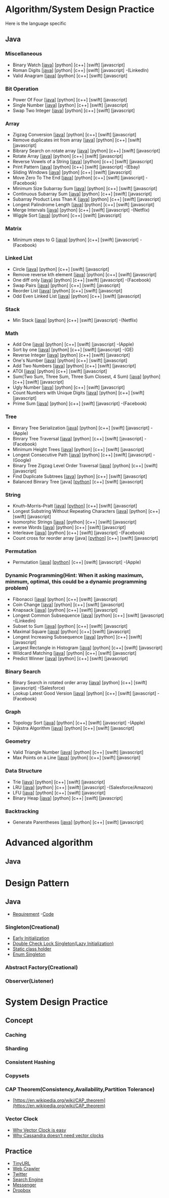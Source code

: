 # Algorithm/System Design Practice

Here is the language specific 
## Java

### Miscellaneous
- Binary Watch  [[java](java/src/main/java/com/haibo/yan/algorithm/easy/BinaryWatch.java)] [python] [c++] [swift] [javascript]
- Roman Digits  [[java](java/src/main/java/com/haibo/yan/algorithm/Roman.java)] [python] [c++] [swift] [javascript] -(LinkedIn)
- Valid Anagram [[java](java/src/main/java/com/haibo/yan/algorithm/ValidAnagram.java)]  [python] [c++] [swift] [javascript]

### Bit Operation
- Power Of Four    [[java](java/src/main/java/com/haibo/yan/algorithm/bitop/PowerOfFour.java)]  [python] [c++] [swift] [javascript]
- Single Number    [[java](java/src/main/java/com/haibo/yan/algorithm/bitop/SingleNumber.java)] [python] [c++] [swift] [javascript]
- Swap Two Integer [[java](java/src/main/java/com/haibo/yan/algorithm/bitop/SwapTwoInt.java)] [python] [c++] [swift] [javascript]

### Array
- Zigzag Conversion                [[java](java/src/main/java/com/haibo/yan/algorithm/array/Zigzag.java)] [python] [c++] [swift] [javascript]
- Remove duplicates int from array [[java](java/src/main/java/com/haibo/yan/algorithm/easy/RemoveDuplicates.java)] [python] [c++] [swift] [javascript]
- Bibrary Search on rotate array   [[java](java/src/main/java/com/haibo/yan/algorithm/binarysearch/rotate/Solution.java)] [python] [c++] [swift] [javascript]
- Rotate Array                     [[java](java/src/main/java/com/haibo/yan/algorithm/array/RotateArray.java)] [python] [c++] [swift] [javascript]
- Reverse Vowels of a String       [[java](java/src/main/java/com/haibo/yan/algorithm/array/ReverseVowels.java)] [python] [c++] [swift] [javascript]
- Print Pattern                    [[java](java/src/main/java/com/haibo/yan/algorithm/array/PrintPattern.java)] [python] [c++] [swift] [javascript] -(Ebay)
- Sliding Windows                  [[java](java/src/main/java/com/haibo/yan/algorithm/array/SlidingWindow.java)] [python] [c++] [swift] [javascript]
- Move Zero To The End             [[java](java/src/main/java/com/haibo/yan/algorithm/array/MoveZeroes.java)] [python] [c++] [swift] [javascript] -(Facebook)
- Minimum Size Subarray Sum        [[java](java/src/main/java/com/haibo/yan/algorithm/array/MinSubArrayLen.java)] [python] [c++] [swift] [javascript]
- Continuous Subarray Sum          [[java](java/src/main/java/com/haibo/yan/algorithm/array/ContinuousSubarraySum.java)] [python] [c++] [swift] [javascript]
- Subarray Product Less Than K     [[java](java/src/main/java/com/haibo/yan/algorithm/array/NumSubarrayProductLessThanK.java)]  [python] [c++] [swift] [javascript]
- Longest Palindrome Length        [[java](java/src/main/java/com/haibo/yan/algorithm/array/LongestPalindrome.java)] [python] [c++] [swift] [javascript]
- Merge Intervals                  [[java](java/src/main/java/com/haibo/yan/algorithm/array/MergeIntervals.java)] [python] [c++] [swift] [javascript] -(Netflix)
- Wiggle Sort                      [[java](java/src/main/java/com/haibo/yan/algorithm/array/WiggleSort.java)] [python] [c++] [swift] [javascript]

### Matrix
- Minimum steps to G [[java](java/src/main/java/com/haibo/yan/algorithm/matrix/ClosestG.java)] [python] [c++] [swift] [javascript] -(Facebook)

### Linked List
- Circle                     [[java](java/src/main/java/com/haibo/yan/algorithm/linkedlist/Circle.java)] [python] [c++] [swift] [javascript]
- Remove reverse kth element [[java](java/src/main/java/com/haibo/yan/algorithm/linkedlist/RemoveK.java)] [python] [c++] [swift] [javascript]
- One diff only              [[java](java/src/main/java/com/haibo/yan/algorithm/linkedlist/OneDiff.java)] [python] [c++] [swift] [javascript] -(Facebook)
- Swap Pairs                 [[java](java/src/main/java/com/haibo/yan/algorithm/linkedlist/SwapPairs.java)] [python] [c++] [swift] [javascript]
- Reorder List               [[java](java/src/test/java/com/haibo/yan/algorithm/linkedlist/TestReorder.java)] [python] [c++] [swift] [javascript]
- Odd Even Linked List       [[java](java/src/test/java/com/haibo/yan/algorithm/linkedlist/OddEvenLinkedList.java)] [python] [c++] [swift] [javascript]

### Stack
- Min Stack [[java](java/src/main/java/com/haibo/yan/algorithm/stack/MinStack.java)] [python] [c++] [swift] [javascript] -(Netflix)

### Math
- Add One                                           [[java](java/src/main/java/com/haibo/yan/algorithm/math/AddOne.java)] [python] [c++] [swift] [javascript] -(Apple)
- Sort by one                                       [[java](java/src/main/java/com/haibo/yan/algorithm/math/SortByOne.java)] [python] [c++] [swift] [javascript] -(GE)
- Reverse Integer                                   [[java](java/src/main/java/com/haibo/yan/algorithm/math/ReverseInteger.java)] [python] [c++] [swift] [javascript]
- One's Number                                      [[java](java/src/main/java/com/haibo/yan/algorithm/math/OneNumbers.java)] [python] [c++] [swift] [javascript]
- Add Two Numbers                                   [[java](java/src/main/java/com/haibo/yan/algorithm/math/AddTwoNumbers.java)] [python] [c++] [swift] [javascript]
- ATOI                                              [[java](java/src/main/java/com/haibo/yan/algorithm/math/ATOI.java)] [python] [c++] [swift] [javascript]
- Sum(Two Sum, Three Sum, Three Sum Closest, 4 Sum) [[java](java/src/main/java/com/haibo/yan/algorithm/math/Sum.java)] [python] [c++] [swift] [javascript]
- Ugly Number                                       [[java](java/src/main/java/com/haibo/yan/algorithm/math/UglyNumber.java)] [python] [c++] [swift] [javascript]
- Count Numbers with Unique Digits                  [[java](java/src/main/java/com/haibo/yan/algorithm/math/CountNumbersWithUniqueDigits.java)] [python] [c++] [swift] [javascript]
- Prime Sum                                         [[java](java/src/main/java/com/haibo/yan/algorithm/math/Primesum.java)] [python] [c++] [swift] [javascript] -(Facebook)

### Tree
- Binrary Tree Serialization               [[java](java/src/main/java/com/haibo/yan/algorithm/tree/BinaryTreeNode.java)] [python] [c++] [swift] [javascript] -(Apple)
- Binrary Tree Traversal                   [[java](java/src/main/java/com/haibo/yan/algorithm/tree/Traversal.java)] [python] [c++] [swift] [javascript] -(Facebook)
- Minimum Height Trees                     [[java](java/src/main/java/com/haibo/yan/algorithm/tree/MinimumHeightTrees.java)] [python] [c++] [swift] [javascript]
- Longest Consecutive Path                 [[java](java/src/main/java/com/haibo/yan/algorithm/tree/LongestConsecutivePath.java)] [python] [c++] [swift] [javascript] -(Google)
- Binary Tree Zigzag Level Order Traversal [[java](java/src/main/java/com/haibo/yan/algorithm/tree/ZigzagLevelOrder.java)] [python] [c++] [swift] [javascript]
- Find Duplicate Subtrees                  [[java](java/src/main/java/com/haibo/yan/algorithm/tree/FindDuplicateSubtrees.java)] [python] [c++] [swift] [javascript]
- Balanced Binrary Tree                    [java] [[python](python/balanced_binary_tree.py)] [c++] [swift] [javascript]

### String
- Knuth–Morris–Pratt                             [[java](java/src/main/java/com/haibo/yan/algorithm/string/KMP.java)] [[python](python/kmp.py)] [c++] [swift] [javascript]
- Longest Substring Without Repeating Characters [[java](java/src/main/java/com/haibo/yan/algorithm/string/NoRepeatingLongestSubstring.java)] [python] [c++] [swift] [javascript]
- Isomorphic Strings                             [[java](java/src/main/java/com/haibo/yan/algorithm/string/Isomorphic.java)] [python] [c++] [swift] [javascript]
- everse Words                                   [[java](java/src/main/java/com/haibo/yan/algorithm/string/ReverseWords.java)] [python] [c++] [swift] [javascript]
- Interleave                                     [[java](java/src/main/java/com/haibo/yan/algorithm/string/Interleave.java)] [python] [c++] [swift] [javascript] -(Facebook)
- Count cross for reorder array                  [java] [[python](python/cross_count.py)] [c++] [swift] [javascript] 

### Permutation
- Permutation [[java](java/src/main/java/com/haibo/yan/algorithm/permutation/Permutation.java)] [[python](python/permutation.py)] [c++] [swift] [javascript]  -(Apple)

### Dynamic Programming(Hint: When it asking maximum, minmum, optimal, this could be a dynamic programming problem)
- Fibonacci                      [[java](java/src/main/java/com/haibo/yan/algorithm/dp/Fibonacci.java)] [python] [c++] [swift] [javascript] 
- Coin Change                    [[java](java/src/main/java/com/haibo/yan/algorithm/dp/CoinChange.java)] [python] [c++] [swift] [javascript] 
- Knapsack                       [[java](java/src/main/java/com/haibo/yan/algorithm/dp/Knapsack.java)] [python] [c++] [swift] [javascript] 
- Longest Common Subsequence     [[java](java/src/main/java/com/haibo/yan/algorithm/dp/LongestCommonSubsequence.java)] [python] [c++] [swift] [javascript]  -(Linkedin)
- Subset to Sum                  [[java](java/src/main/java/com/haibo/yan/algorithm/dp/SubsetSum.java)] [python] [c++] [swift] [javascript] 
- Maximal Square                 [[java](java/src/main/java/com/haibo/yan/algorithm/dp/MaximalSquare.java)] [python] [c++] [swift] [javascript] 
- Longest Increasing Subsequence [[java](java/src/main/java/com/haibo/yan/algorithm/dp/LongestIncreasingSubsequence.java)] [python] [c++] [swift] [javascript] 
- Largest Rectangle in Histogram [[java](java/src/main/java/com/haibo/yan/algorithm/dp/LargestRectangleInHistogram.java)] [python] [c++] [swift] [javascript] 
- Wildcard Matching              [[java](java/src/main/java/com/haibo/yan/algorithm/dp/WildcardMatching.java)] [python] [c++] [swift] [javascript] 
- Predict    Winner              [[java](java/src/main/java/com/haibo/yan/algorithm/dp/PredictWinner.java)] [python] [c++] [swift] [javascript]

### Binary Search
- Binary Search in rotated order array [[java](java/src/main/java/com/haibo/yan/algorithm/binarysearch/RotateSearch.java)] [python] [c++] [swift] [javascript]  -(Salesforce)
- Lookup Latest Good Version           [[java](java/src/main/java/com/haibo/yan/algorithm/binarysearch/LatestGoodVersion.java)] [python] [c++] [swift] [javascript]  -(Facebook)

### Graph
- Topology Sort      [[java](java/src/main/java/com/haibo/yan/algorithm/graph/TopologySort.java)] [python] [c++] [swift] [javascript]  -(Apple)
- Dijkstra Algorithm [[java](java/src/main/java/com/haibo/yan/algorithm/graph/Dijkstra.java)] [python] [c++] [swift] [javascript] 

### Geometry
- Valid Triangle Number [[java](java/src/main/java/com/haibo/yan/algorithm/geometry/ValidTriangleNumber.java)] [python] [c++] [swift] [javascript] 
- Max Points on a Line [[java](java/src/main/java/com/haibo/yan/algorithm/geometry/MaxPointsOnLine.java)] [python] [c++] [swift] [javascript] 

### Data Structure
- Trie        [[java](java/src/main/java/com/haibo/yan/algorithm/datastructure/Trie.java)] [python] [c++] [swift] [javascript] 
- LRU         [[java](java/src/main/java/com/haibo/yan/algorithm/datastructure/LRU.java)] [python] [c++] [swift] [javascript]  -(Salesforce/Amazon)
- LFU         [[java](java/src/main/java/com/haibo/yan/algorithm/datastructure/LFU.java)] [python] [c++] [swift] [javascript] 
- Binary Heap [[java](java/src/main/java/com/haibo/yan/algorithm/datastructure/BinaryHeap.java)] [python] [c++] [swift] [javascript] 

### Backtracking
- Generate Parentheses [[java](java/src/main/java/com/haibo/yan/algorithm/backtracking/GenerateParenthesis.java)] [python] [c++] [swift] [javascript] 

# Advanced algorithm

## Java

# Design Pattern
## Java

- [Requirement](java/src/main/java/com/haibo/yan/design/packagemanager/SystemDependencies.pdf) -[Code](java/src/main/java/com/haibo/yan/design/packagemanager/)

### Singleton(Creational)
- [Early Initialization](java/src/main/java/com/haibo/yan/pattern/Singleton/EarlyIniSingleton.java)
- [Double Check Lock Singleton(Lazy Initialization)](java/src/main/java/com/haibo/yan/pattern/Singleton/DoubleCheckLockSingleton.java)
- [Static class holder](java/src/main/java/com/haibo/yan/pattern/Singleton/StaticHolderSingleton.java)
- [Enum Singleton](java/src/main/java/com/haibo/yan/pattern/Singleton/EnumSingleton.java)

### Abstract Factory(Creational)

### Observer(Listener)

# System Design Practice

## Concept

### Caching
### Sharding
### Consistent Hashing
### Copysets
### CAP Theorem(Consistency,Availability,Partition Tolerance)
- [https://en.wikipedia.org/wiki/CAP_theorem](https://en.wikipedia.org/wiki/CAP_theorem)

### Vector Clock
- [Why Vector Clock is easy](http://basho.com/posts/technical/why-vector-clocks-are-easy/)
- [Why Cassandra doesn’t need vector clocks](https://www.datastax.com/dev/blog/why-cassandra-doesnt-need-vector-clocks)

## Practice

- [TinyURL](/system/tinyurl)
- [Web Crawler](/system/webcrawler)
- [Twitter](/system/twitter)
- [Search Engine](/system/searchengine)
- [Messenger](/system/messenger)
- [Dropbox](/system/dropbox)


 
